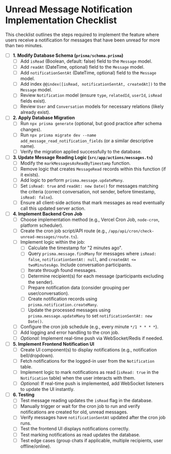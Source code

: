# Unread Message Notification Implementation Checklist

This checklist outlines the steps required to implement the feature where users receive a notification for messages that have been unread for more than two minutes.

- [ ] **1. Modify Database Schema (`prisma/schema.prisma`)**
    - [ ] Add `isRead` (Boolean, default: false) field to the `Message` model.
    - [ ] Add `readAt` (DateTime, optional) field to the `Message` model.
    - [ ] Add `notificationSentAt` (DateTime, optional) field to the `Message` model.
    - [ ] Add index `@@index([isRead, notificationSentAt, createdAt])` to the `Message` model.
    - [ ] Review `Notification` model (ensure `type`, `relatedId`, `userId`, `isRead` fields exist).
    - [ ] Review `User` and `Conversation` models for necessary relations (likely already exist).

- [ ] **2. Apply Database Migration**
    - [ ] Run `npx prisma generate` (optional, but good practice after schema changes).
    - [ ] Run `npx prisma migrate dev --name add_message_read_notification_fields` (or a similar descriptive name).
    - [ ] Verify the migration applied successfully to the database.

- [ ] **3. Update Message Reading Logic (`src/app/actions/messages.ts`)**
    - [ ] Modify the `markMessagesAsReadByTimestamp` function.
    - [ ] Remove logic that creates `MessageRead` records within this function (if it exists).
    - [ ] Add logic to perform `prisma.message.updateMany`.
    - [ ] Set `isRead: true` and `readAt: new Date()` for messages matching the criteria (correct conversation, not sender, before timestamp, `isRead: false`).
    - [ ] Ensure all client-side actions that mark messages as read eventually call this updated server action.

- [ ] **4. Implement Backend Cron Job**
    - [ ] Choose implementation method (e.g., Vercel Cron Job, `node-cron`, platform scheduler).
    - [ ] Create the cron job script/API route (e.g., `/app/api/cron/check-unread-messages/route.ts`).
    - [ ] Implement logic within the job:
        - [ ] Calculate the timestamp for "2 minutes ago".
        - [ ] Query `prisma.message.findMany` for messages where `isRead: false`, `notificationSentAt: null`, and `createdAt <= twoMinutesAgo`. Include conversation participants.
        - [ ] Iterate through found messages.
        - [ ] Determine recipient(s) for each message (participants excluding the sender).
        - [ ] Prepare notification data (consider grouping per user/conversation).
        - [ ] Create notification records using `prisma.notification.createMany`.
        - [ ] Update the processed messages using `prisma.message.updateMany` to set `notificationSentAt: new Date()`.
    - [ ] Configure the cron job schedule (e.g., every minute `*/1 * * * *`).
    - [ ] Add logging and error handling to the cron job.
    - [ ] *Optional:* Implement real-time push via WebSocket/Redis if needed.

- [ ] **5. Implement Frontend Notification UI**
    - [ ] Create UI component(s) to display notifications (e.g., notification bell/dropdown).
    - [ ] Fetch notifications for the logged-in user from the `Notification` table.
    - [ ] Implement logic to mark notifications as read (`isRead: true` in the `Notification` table) when the user interacts with them.
    - [ ] *Optional:* If real-time push is implemented, add WebSocket listeners to update the UI instantly.

- [ ] **6. Testing**
    - [ ] Test message reading updates the `isRead` flag in the database.
    - [ ] Manually trigger or wait for the cron job to run and verify notifications are created for old, unread messages.
    - [ ] Verify messages have `notificationSentAt` updated after the cron job runs.
    - [ ] Test the frontend UI displays notifications correctly.
    - [ ] Test marking notifications as read updates the database.
    - [ ] Test edge cases (group chats if applicable, multiple recipients, user offline/online).
